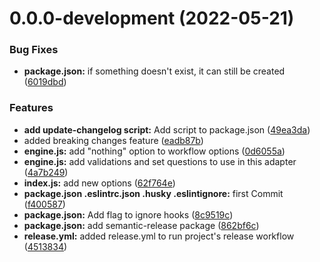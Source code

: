 # 0.0.0-development (2022-05-21)

### Bug Fixes

* **package.json:** if something doesn't exist, it can still be created ([6019dbd](https://github.com/react-native-libraries/cz-jira-smart-commit-validated/commit/6019dbd3953ff2f7fde5e43ed7eca30d5aaf847e))


### Features

* **add update-changelog script:** Add script to package.json ([49ea3da](https://github.com/react-native-libraries/cz-jira-smart-commit-validated/commit/49ea3da6228dec72959046ad29f71159c0cf7e66))
* added breaking changes feature ([eadb87b](https://github.com/react-native-libraries/cz-jira-smart-commit-validated/commit/eadb87ba4466eeee78577140922a4c9a7868760c))
* **engine.js:** add "nothing" option to workflow options ([0d6055a](https://github.com/react-native-libraries/cz-jira-smart-commit-validated/commit/0d6055a3bdb4204dc517ad8588a41774988fca63))
* **engine.js:** add validations and set questions to use in this adapter ([4a7b249](https://github.com/react-native-libraries/cz-jira-smart-commit-validated/commit/4a7b2491fabe675b47ba1f1e23198e6ffbb8c2fc))
* **index.js:** add new options ([62f764e](https://github.com/react-native-libraries/cz-jira-smart-commit-validated/commit/62f764ef186cd7718bcec5c163f9c9407335979a))
* **package.json .eslintrc.json .husky .eslintignore:** first Commit ([f400587](https://github.com/react-native-libraries/cz-jira-smart-commit-validated/commit/f400587c2e81fa4043a4e80d7e8d14749a05497c))
* **package.json:** Add flag to ignore hooks ([8c9519c](https://github.com/react-native-libraries/cz-jira-smart-commit-validated/commit/8c9519cee85884ec356696cd6cf4e6b21a9a6f37))
* **package.json:** add semantic-release package ([862bf6c](https://github.com/react-native-libraries/cz-jira-smart-commit-validated/commit/862bf6c037c6cc2cee42c1bc78d3c669dd70abbf))
* **release.yml:** added release.yml to run project's release workflow ([4513834](https://github.com/react-native-libraries/cz-jira-smart-commit-validated/commit/45138340d970a103d0164b63b18d80693033e884))



